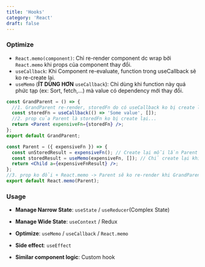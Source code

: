 ```yaml
---
title: 'Hooks'
category: 'React'
draft: false
---
```


### Optimize

- `React.memo(component)`: Chỉ re-render component dc wrap bởi `React.memo` khi props của component thay đổi.
- `useCallback`: Khi Component re-evaluate, function trong useCallback sẽ ko re-create lại.
- `useMemo` (**ÍT DÙNG HƠN** `useCallback`): Chỉ dùng khi function này quá phức tạp (ex: Sort, fetch,...) mà value có dependency mới thay đổi.

```jsx:GrandParent.jsx
const GrandParent = () => {
  //1. GrandParent re-render, storedFn do có useCallback ko bị create lại.
  const storedFn = useCallback(() => 'Some value', []);
  //2. prop của Parent là storedFn ko bị create lại...
  return <Parent expensiveFn={storedFn} />;
};
export default GrandParent;
```

```jsx:Parent.jsx
const Parent = ({ expensiveFn }) => {
  const unStoredResult = expensiveFn(); // Create lại mỗi lần Parent re-render
  const storedResult = useMemo(expensiveFn, []); // Chỉ create lại khi dependency thay đổi
  return <Child a={expensiveFnResult} />;
};
//3. prop ko đổi + React.memo -> Parent sẽ ko re-render khi GrandParent re-render
export default React.memo(Parent);
```

### Usage

- **Manage Narrow State**: `useState` / `useReducer`(Complex State)
- **Manage Wide State**: `useContext` / Redux
- **Optimize**: `useMemo` / `useCallback` / `React.memo`

- **Side effect**: `useEffect`
- **Similar component logic**: Custom hook
